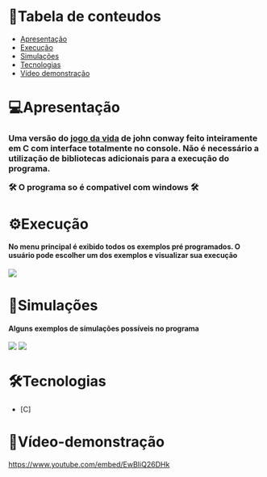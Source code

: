 # 🚀Tabela de conteudos
<!--ts-->
   * [Apresentação](#Apresentação)
   * [Execução](#Execução)
   * [Simulações](#Simulações)
   * [Tecnologias](#Tecnologias)
   * [Vídeo demonstração](#Vídeo-demonstração)
<!--te-->


# 💻Apresentação
<h3>
  Uma versão do <a href="https://pt.wikipedia.org/wiki/Jogo_da_vida">jogo da vida</a> de john conway feito inteiramente em C com interface totalmente no console.
  Não é necessário a utilização de bibliotecas adicionais para a execução do programa.
  
 
 🛠 O programa so é compativel com windows 🛠
</h3>

# ⚙️Execução
<h4>
  No menu principal é exibido todos os exemplos pré programados. O usuário pode escolher um dos exemplos e visualizar sua execução
</h4>
<img src="https://user-images.githubusercontent.com/44413008/110084086-4b695180-7d6e-11eb-976d-caf62b5c0db3.png">

# 🎲Simulações
<h4>
  Alguns exemplos de simulações possíveis no programa
</h4>
 <img src="https://user-images.githubusercontent.com/44413008/110087387-58883f80-7d72-11eb-9c5c-2d0f1dff16b6.png">
 <img src="https://user-images.githubusercontent.com/44413008/110087675-b583f580-7d72-11eb-9aae-259d46fe7785.png">
  

# 🛠Tecnologias
<!--ts-->
   * [C]
<!--te-->


# 🎥Vídeo-demonstração

https://www.youtube.com/embed/EwBIiQ26DHk
